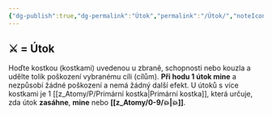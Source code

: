 ```yaml
---
{"dg-publish":true,"dg-permalink":"Útok","permalink":"/Útok/","noteIcon":""}
---
```


## ⚔️ = Útok
Hoďte kostkou (kostkami) uvedenou u zbraně, schopnosti nebo kouzla a udělte tolik poškození vybranému cíli (cílům). **Při hodu 1 útok mine** a nezpůsobí žádné poškození a nemá žádný další efekt.
U útoků s více kostkami je 1 [[z_Atomy/P/Primární kostka\|Primární kostka]], která určuje, zda útok **zasáhne**, **mine** nebo **[[z_Atomy/0-9/💥\|💥]]**.